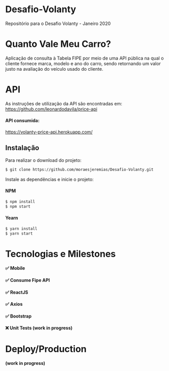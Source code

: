 # Desafio-Volanty
Repositório para o Desafio Volanty - Janeiro 2020

# Quanto Vale Meu Carro?
Aplicação de consulta à Tabela FIPE por meio de uma API pública na qual o cliente fornece marca, modelo e ano do carro, sendo retornando um valor justo na avaliação do veículo usado do cliente.

# API
As instruções de utilização da API são encontradas em:
https://github.com/leonardodavila/price-api

#### API consumida:
https://volanty-price-api.herokuapp.com/
 

## Instalação

Para realizar o download do projeto:

```sh
$ git clone https://github.com/moraesjeremias/Desafio-Volanty.git
```

Instale as dependências e inicie o projeto:

#### NPM

```sh
$ npm install
$ npm start
```

#### Yearn

```sh
$ yarn install
$ yarn start
```

# Tecnologias e Milestones

#### :white_check_mark: Mobile
#### :white_check_mark: Consume Fipe API
#### :white_check_mark: ReactJS
#### :white_check_mark: Axios
#### :white_check_mark: Bootstrap
#### :x: Unit Tests (work in progress)


# Deploy/Production
#### (work in progress)